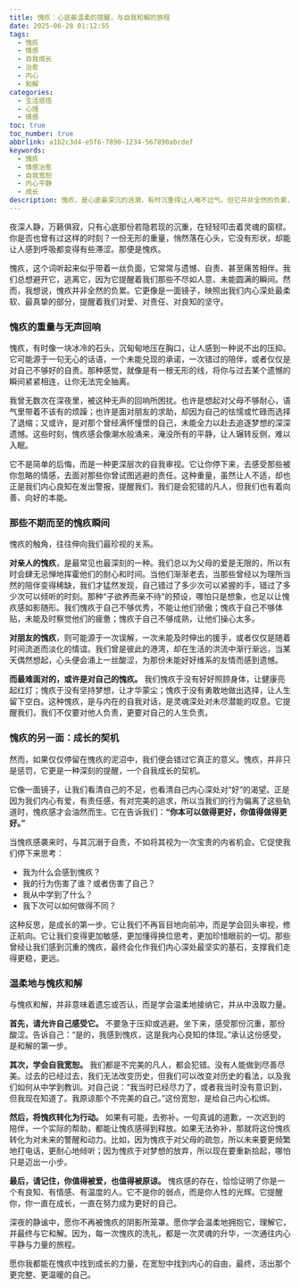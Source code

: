 ```yaml
---
title: 愧疚：心底最温柔的提醒，与自我和解的旅程
date: 2025-06-28 01:12:55
tags:
  - 愧疚
  - 情感
  - 自我成长
  - 治愈
  - 内心
  - 和解
categories:
  - 生活感悟
  - 心理
  - 情感
toc: true
toc_number: true
abbrlink: a1b2c3d4-e5f6-7890-1234-567890abcdef
keywords:
  - 愧疚
  - 情感治愈
  - 自我宽恕
  - 内心平静
  - 成长
description: 愧疚，是心底最深沉的涟漪，有时沉重得让人喘不过气。但它并非全然的负累，更是我们内心深处良知与爱的回响。这篇文章将带你温柔地探索愧疚的重量与意义，学会如何与这份情感和解，将其转化为自我成长的力量，最终找到内心的平静与释然。
---
```


夜深人静，万籁俱寂，只有心底那份若隐若现的沉重，在轻轻叩击着灵魂的窗棂。你是否也曾有过这样的时刻？一份无形的重量，悄然落在心头，它没有形状，却能让人感到呼吸都变得有些滞涩。那便是愧疚。

愧疚，这个词听起来似乎带着一丝负面，它常常与遗憾、自责、甚至痛苦相伴。我们总想避开它，逃离它，因为它提醒着我们那些不尽如人意、未能圆满的瞬间。然而，我想说，愧疚并非全然的负累。它更像是一面镜子，映照出我们内心深处最柔软、最真挚的部分，提醒着我们对爱、对责任、对良知的坚守。

### 愧疚的重量与无声回响

愧疚，有时像一块冰冷的石头，沉甸甸地压在胸口，让人感到一种说不出的压抑。它可能源于一句无心的话语，一个未能兑现的承诺，一次错过的陪伴，或者仅仅是对自己不够好的自责。那种感觉，就像是有一根无形的线，将你与过去某个遗憾的瞬间紧紧相连，让你无法完全抽离。

我曾无数次在深夜里，被这种无声的回响所困扰。也许是想起对父母不够耐心，语气里带着不该有的烦躁；也许是面对朋友的求助，却因为自己的怯懦或忙碌而选择了退缩；又或许，是对那个曾经满怀憧憬的自己，未能全力以赴去追逐梦想的深深遗憾。这些时刻，愧疚感会像潮水般涌来，淹没所有的平静，让人辗转反侧，难以入眠。

它不是简单的后悔，而是一种更深层次的自我审视。它让你停下来，去感受那些被你忽略的情感，去面对那些你曾试图逃避的责任。这种重量，虽然让人不适，却也正是我们内心良知在发出警报，提醒我们，我们是会犯错的凡人，但我们也有着向善、向好的本能。

### 那些不期而至的愧疚瞬间

愧疚的触角，往往伸向我们最珍视的关系。

**对亲人的愧疚**，是最常见也最深刻的一种。我们总以为父母的爱是无限的，所以有时会肆无忌惮地挥霍他们的耐心和时间。当他们渐渐老去，当那些曾经以为理所当然的陪伴变得稀缺，我们才猛然发现，自己错过了多少次可以紧握的手，错过了多少次可以倾听的时刻。那种“子欲养而亲不待”的预设，哪怕只是想象，也足以让愧疚感如影随形。我们愧疚于自己不够优秀，不能让他们骄傲；愧疚于自己不够体贴，未能及时察觉他们的疲惫；愧疚于自己不够成熟，让他们操心太多。

**对朋友的愧疚**，则可能源于一次误解，一次未能及时伸出的援手，或者仅仅是随着时间流逝而淡化的情谊。我们曾是彼此的港湾，却在生活的洪流中渐行渐远，当某天偶然想起，心头便会涌上一丝酸涩，为那份未能好好维系的友情而感到遗憾。

**而最难面对的，或许是对自己的愧疚。** 我们愧疚于没有好好照顾身体，让健康亮起红灯；愧疚于没有坚持梦想，让才华蒙尘；愧疚于没有勇敢地做出选择，让人生留下空白。这种愧疚，是与内在的自我对话，是灵魂深处对未尽潜能的叹息。它提醒我们，我们不仅要对他人负责，更要对自己的人生负责。

### 愧疚的另一面：成长的契机

然而，如果仅仅停留在愧疚的泥沼中，我们便会错过它真正的意义。愧疚，并非只是惩罚，它更是一种深刻的提醒，一个自我成长的契机。

它像一面镜子，让我们看清自己的不足，也看清自己内心深处对“好”的渴望。正是因为我们内心有爱，有责任感，有对完美的追求，所以当我们的行为偏离了这些轨道时，愧疚感才会油然而生。它在告诉我们：**“你本可以做得更好，你值得做得更好。”**

当愧疚感袭来时，与其沉溺于自责，不如将其视为一次宝贵的内省机会。它促使我们停下来思考：
- 我为什么会感到愧疚？
- 我的行为伤害了谁？或者伤害了自己？
- 我从中学到了什么？
- 我下次可以如何做得不同？

这种反思，是成长的第一步。它让我们不再盲目地向前冲，而是学会回头审视，修正航向。它让我们变得更加敏感，更加懂得换位思考，更加珍惜眼前的一切。那些曾经让我们感到沉重的愧疚，最终会化作我们内心深处最坚实的基石，支撑我们走得更稳，更远。

### 温柔地与愧疚和解

与愧疚和解，并非意味着遗忘或否认，而是学会温柔地接纳它，并从中汲取力量。

**首先，请允许自己感受它。** 不要急于压抑或逃避。坐下来，感受那份沉重，那份酸涩。告诉自己：“是的，我感到愧疚，这是我内心良知的体现。”承认这份感受，是和解的第一步。

**其次，学会自我宽恕。** 我们都是不完美的凡人，都会犯错。没有人能做到尽善尽美。过去的已经过去，我们无法改变历史，但我们可以改变对历史的看法，以及我们如何从中学到教训。对自己说：“我当时已经尽力了，或者我当时没有意识到，但我现在知道了。我原谅那个不完美的自己。”这份宽恕，是给自己内心松绑。

**然后，将愧疚转化为行动。** 如果有可能，去弥补。一句真诚的道歉，一次迟到的陪伴，一个实际的帮助，都能让愧疚感得到释放。如果无法弥补，那就将这份愧疚转化为对未来的警醒和动力。比如，因为愧疚于对父母的疏忽，所以未来要更频繁地打电话，更耐心地倾听；因为愧疚于对梦想的放弃，所以现在要重新拾起，哪怕只是迈出一小步。

**最后，请记住，你值得被爱，也值得被原谅。** 愧疚感的存在，恰恰证明了你是一个有良知、有情感、有温度的人。它不是你的弱点，而是你人性的光辉。它提醒你，你一直在成长，一直在努力成为更好的自己。

深夜的静谧中，愿你不再被愧疚的阴影所笼罩。愿你学会温柔地拥抱它，理解它，并最终与它和解。因为，每一次愧疚的洗礼，都是一次灵魂的升华，一次通往内心平静与力量的旅程。

愿你我都能在愧疚中找到成长的力量，在宽恕中找到内心的自由，最终，活出那个更完整、更温暖的自己。